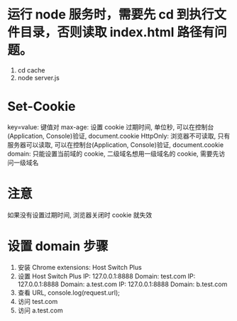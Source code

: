 # 运行 node 服务时，需要先 cd 到执行文件目录，否则读取 index.html 路径有问题。

1. cd cache
2. node server.js

# Set-Cookie

key=value: 键值对
max-age: 设置 cookie 过期时间, 单位秒, 可以在控制台(Application, Console)验证, document.cookie
HttpOnly: 浏览器不可读取, 只有服务器可以读取, 可以在控制台(Application, Console)验证, document.cookie
domain: 只能设置当前域的 cookie, 二级域名想用一级域名的 cookie, 需要先访问一级域名

# 注意

如果没有设置过期时间, 浏览器关闭时 cookie 就失效

# 设置 domain 步骤

1. 安装 Chrome extensions: Host Switch Plus
2. 设置 Host Switch Plus
   IP: 127.0.0.1:8888 Domain: test.com
   IP: 127.0.0.1:8888 Domain: a.test.com
   IP: 127.0.0.1:8888 Domain: b.test.com
3. 查看 URL, console.log(request.url);
4. 访问 test.com
5. 访问 a.test.com
